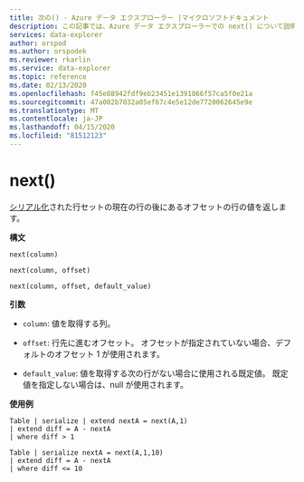 ```yaml
---
title: 次の() - Azure データ エクスプローラー |マイクロソフトドキュメント
description: この記事では、Azure データ エクスプローラーでの next() について説明します。
services: data-explorer
author: orspod
ms.author: orspodek
ms.reviewer: rkarlin
ms.service: data-explorer
ms.topic: reference
ms.date: 02/13/2020
ms.openlocfilehash: f45e88942fdf9eb23451e1391866f57ca5f0e21a
ms.sourcegitcommit: 47a002b7032a05ef67c4e5e12de7720062645e9e
ms.translationtype: MT
ms.contentlocale: ja-JP
ms.lasthandoff: 04/15/2020
ms.locfileid: "81512123"
---
```

# <a name="next"></a>next()

[シリアル化](./windowsfunctions.md#serialized-row-set)された行セットの現在の行の後にあるオフセットの行の値を返します。

**構文**

`next(column)`

`next(column, offset)`

`next(column, offset, default_value)`

**引数**

* `column`: 値を取得する列。

* `offset`: 行先に進むオフセット。 オフセットが指定されていない場合、デフォルトのオフセット 1 が使用されます。

* `default_value`: 値を取得する次の行がない場合に使用される既定値。 既定値を指定しない場合は、null が使用されます。


**使用例**
```kusto
Table | serialize | extend nextA = next(A,1)
| extend diff = A - nextA
| where diff > 1

Table | serialize nextA = next(A,1,10)
| extend diff = A - nextA
| where diff <= 10
```